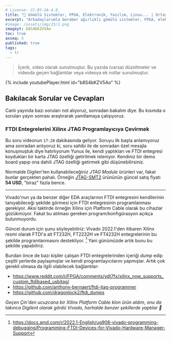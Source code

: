 ```yaml
---
# License: CC-BY-SA-4.0.
title: "🔴 Gömülü Sistemler, FPGA, Elektronik, Yazılım, Linux... | Ortaya Karışık - 2"
excerpt: "Arkadaşlarımla beraber ağırlıklı gömülü sistemler, FPGA, elektronik, yazılım, Linux gibi konularda konuşacağımız, SORU SORABİLECEĞİNİZ, serbest format muhabbet yayını."
#image: /assets/img/23/1.png
imageyt: b8S4bKZV5Ao
toc: true
axseq: 5
published: true
tags:
  - tr
---
```


> İçerik, video olarak sunulmuştur. Bu yazıda (varsa) düzeltmeler ve videoda
> geçen bağlantılar veya videoya ek notlar sunulmuştur.

{% include youtubePlayer.html id="b8S4bKZV5Ao" %}

## Bakılacak Sorular ve Cevapları

Canlı yayında bazı soruları not alıyoruz, sonradan bakalım diye. Bu kısımda
o soruları yayın sonrası araştırarak yanıtlamaya çalışıyoruz.

### FTDI Entegrelerini Xilinx JTAG Programlayıcıya Çevirmek

Bu soru videonun `17:20` dakikasında geliyor. Soruyu ilk başta anlamıyoruz ama
sonradan anlıyoruz ki, soru sahibi ile de sonradan özel mesajla konuşmuştuk
diye hatırlıyorum Yunus ile, kendi yaptıkları ve FTDI entegresi koydukları
bir karta JTAG özelliği getirilmek isteniyor. Kendiniz bir demo board yapıp
ona dahili JTAG özelliği getirmek gibi düşünebilirsiniz.

Normalde Digilen'ten kullanabileceğiniz *JTAG Module* ürünleri var, fakat bunlar
gerçekten pahalı. Örneğin
[JTAG-SMT2](https://digilent.com/shop/jtag-smt2-surface-mount-programming-module/)
ürününün güncel satış fiyatı **54 USD**, "biraz" fazla bence.

---

Vivado'nun ya da benzer diğer EDA araçlarının FTDI entegresini kendilerinin
tanıyabileceği şekilde görmesi için FTDI entegresinin programlanması gerekiyor.
Aksi taktirde örneğin Xilinx için Platform Cable olarak bu cihazlar gözükmüyor.
Fakat bu atılması gereken program/konfigürasyon açıkça bulunmuyordu.

Güncel durum için şunu söyleyebiliriz: Vivado 2022.1'den itibaren Xilinx resmi
olarak FTDI'a ait FT232H, FT2232H ve FT4232H entegrelerinin bu şekilde
programlanmasını destekliyor. [^1f] Yani günümüzde artık bunu bu şekilde
yapabiliriz.

Bundan önce de bazı kişiler çalışan FTDI entegrelerinden içeriği *dump* edip
çeşitli yerlerde paylaşmışlar ve kendi programlayıcılarını yapmışlar. Artık
çok gerekli olmasa da ilgili olabilecek bağlantılar:

- <https://www.reddit.com/r/FPGA/comments/ydt7fx/xilinx_now_supports_custom_ftdibased_usbjtag/>
- <https://github.com/anthony-bernaert/ftdi-jtag-programmer>
- <https://github.com/dragonlock2/ftdi_dumps>

*Geçen Çin'den ucuzcana bir Xilinx Platform Cable klon ürün aldım, onu da takınca
Digilent olarak gördü Vivado, herhalde benzer şekillerde yaptılar 🤣*

[^1f]: <https://docs.amd.com/r/2022.1-English/ug908-vivado-programming-debugging/Programming-FTDI-Devices-for-Vivado-Hardware-Manager-Support>
